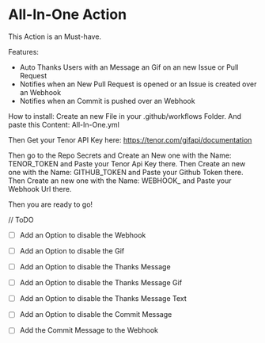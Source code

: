# All-In-One Action
This Action is an Must-have. 

Features:
- Auto Thanks Users with an Message an Gif on an new Issue or Pull Request
- Notifies when an New Pull Request is opened or an Issue is created over an Webhook
- Notifies when an Commit is pushed over an Webhook

How to install:
Create an new File in your .github/workflows Folder. And paste this Content: All-In-One.yml

Then Get your Tenor API Key here: https://tenor.com/gifapi/documentation

Then go to the Repo Secrets and Create an New one with the Name: TENOR_TOKEN and Paste your Tenor Api Key there.
Then Create an new one with the Name: GITHUB_TOKEN and Paste your Github Token there.
Then Create an new one with the Name: WEBHOOK_ and Paste your Webhook Url there.

Then you are ready to go!

// ToDO

- [ ] Add an Option to disable the Webhook
- [ ] Add an Option to disable the Gif
- [ ] Add an Option to disable the Thanks Message
- [ ] Add an Option to disable the Thanks Message Gif
- [ ] Add an Option to disable the Thanks Message Text
- [ ] Add an Option to disable the Commit Message
- [ ] Add the Commit Message to the Webhook


